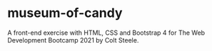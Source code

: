 # museum-of-candy
A front-end exercise with HTML, CSS and Bootstrap 4 for The Web Development Bootcamp 2021 by Colt Steele.
